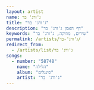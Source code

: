 ```yaml
---
layout: artist
name: ג'ורג' בר
title: "ג'ורג' בר"
description: "דף האמן ג'ורג' בר"
keywords: "שירים, מוזיקה, ג'ורג' בר"
permalink: /artists/ג'ורג'-בר/
redirect_from:
  - /artists/list/ג'ורג' בר
songs:
  - number: "58748"
    name: "הלילה"
    album: "סינגלים"
    artist: "ג'ורג' בר"
---
```

